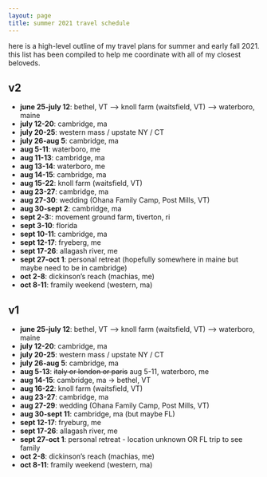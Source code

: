 ```yaml
---
layout: page
title: summer 2021 travel schedule
---
```


here is a high-level outline of my travel plans for summer and early fall 2021. this list has been compiled to help me coordinate with all of my closest beloveds. 

## v2

* **june 25-july 12**: bethel, VT —> knoll farm (waitsfield, VT) —> waterboro, maine
* **july 12-20**: cambridge, ma
* **july 20-25**: western mass / upstate NY / CT
* **july 26-aug 5**: cambridge, ma
* **aug 5-11**: waterboro, me
* **aug 11-13**: cambridge, ma
* **aug 13-14**: waterboro, me
* **aug 14-15**: cambridge, ma
* **aug 15-22**: knoll farm (waitsfield, VT)
* **aug 23-27**: cambridge, ma
* **aug 27-30**: wedding (Ohana Family Camp, Post Mills, VT)
* **aug 30-sept 2**: cambridge, ma
* **sept 2-3:**: movement ground farm, tiverton, ri
* **sept 3-10**: florida
* **sept 10-11**: cambridge, ma
* **sept 12-17**: fryeberg, me
* **sept 17-26**: allagash river, me
* **sept 27-oct 1**: personal retreat (hopefully somewhere in maine but maybe need to be in cambridge)
* **oct 2-8**: dickinson’s reach (machias, me)
* **oct 8-11**: framily weekend (western, ma)

## v1

* **june 25-july 12**: bethel, VT —> knoll farm (waitsfield, VT) —> waterboro, maine
* **july 12-20**: cambridge, ma
* **july 20-25**: western mass / upstate NY / CT
* **july 26-aug 5**: cambridge, ma
* **aug 5-13**: ~~italy or london or paris~~ aug 5-11, waterboro, me
* **aug 14-15**: cambridge, ma -> bethel, VT
* **aug 16-22**: knoll farm (waitsfield, VT)
* **aug 23-27**: cambridge, ma
* **aug 27-29**: wedding (Ohana Family Camp, Post Mills, VT)
* **aug 30-sept 11**: cambridge, ma (but maybe FL)
* **sept 12-17**: fryeburg, me
* **sept 17-26**: allagash river, me
* **sept 27-oct 1**: personal retreat - location unknown OR FL trip to see family
* **oct 2-8**: dickinson’s reach (machias, me)
* **oct 8-11**: framily weekend (western, ma)